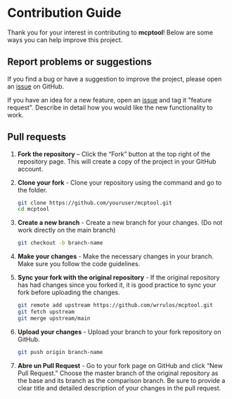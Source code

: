 # Contribution Guide

Thank you for your interest in contributing to **mcptool**! Below are some ways you can help improve this project.

## Report problems or suggestions

If you find a bug or have a suggestion to improve the project, please open an [issue](https://github.com/wrrulos/mcptool/issues) on GitHub.

If you have an idea for a new feature, open an [issue](https://github.com/wrrulos/mcptool/issues) and tag it "feature request". Describe in detail how you would like the new functionality to work.

## Pull requests

1. **Fork the repository** – Click the “Fork” button at the top right of the repository page. This will create a copy of the project in your GitHub account.

2. **Clone your fork** - Clone your repository using the command and go to the folder.

    ```sh
    git clone https://github.com/youruser/mcptool.git
    cd mcptool
    ```

3. **Create a new branch** - Create a new branch for your changes. (Do not work directly on the main branch)

    ```sh
    git checkout -b branch-name
    ```

4. **Make your changes** - Make the necessary changes in your branch. Make sure you follow the code guidelines.

5. **Sync your fork with the original repository** - If the original repository has had changes since you forked it, it is good practice to sync your fork before uploading the changes.

    ```sh
    git remote add upstream https://github.com/wrrulos/mcptool.git
    git fetch upstream
    git merge upstream/main
    ```

6. **Upload your changes** - Upload your branch to your fork repository on GitHub.

    ```sh
    git push origin branch-name
    ```

7. **Abre un Pull Request** - Go to your fork page on GitHub and click “New Pull Request.” Choose the master branch of the original repository as the base and its branch as the comparison branch. Be sure to provide a clear title and detailed description of your changes in the pull request.

